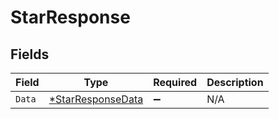 # StarResponse


## Fields

| Field                                                        | Type                                                         | Required                                                     | Description                                                  |
| ------------------------------------------------------------ | ------------------------------------------------------------ | ------------------------------------------------------------ | ------------------------------------------------------------ |
| `Data`                                                       | [*StarResponseData](../../models/shared/starresponsedata.md) | :heavy_minus_sign:                                           | N/A                                                          |